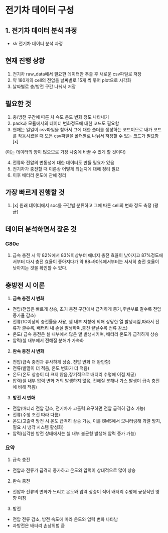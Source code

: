 # 전기차 데이터 구성
## 1. 전기차 데이터 분석 과정
- sk 전기차 데이터 분석 과정

## 현재 진행 상황
1. 전기차 raw_data에서 필요한 데이터만 추출 후 새로운 csv파일로 저장
2. 약 180개의 cell의 전압을 날짜별로 15개 씩 묶어 plot으로 시각화
3. 날짜별로 충/방전 구간 나눠서 저장

## 필요한 것
1. 충/방전 구간에 따른 차 속도 온도 변화 정도 나타내기
2. pack과 모듈에서의 데이터 변화정도에 대한 코드도 필요함
3. 현재는 일일이 csv파일을 찾아서 그에 대한 폴더를 생성하는 코드이므로 내가 코드를 작동시켰을 때 모든 csv파일을 폴더별로 나눠서 저장할 수 있는 코드가 필요함 [x]

 (이는 데이터의 양이 많으므로 가장 나중에 바꿀 수 있게 할 것이다)

4. 전류와 전압의 변동성에 대한 데이터도 만들 필요가 있음
5. 전기차가 충전할 때 이론상 어떻게 되는지에 대해 정리 필요
6. 이후 배터리 온도에 관해 정리

## 가장 빠르게 진행할 것
1. [x] 원래 데이터에서 soc를 구간별 분류하고 그에 따른 cell의 변화 정도 측정 (평균)
## 데이터 분석하면서 찾은 것
### G80e
1. 급속 충전 시 약 82%에서 83%이상부터 에너지 충전 효율이 낮아지고 87%정도에서부터 다시 충전 효율이 좋아지다가 약 88~90%에서부터는 서서히 충전 효율이 낮아지는 것을 확인할 수 있다.

## 충방전 시 이론
1. **금속 충전 시 변화**
- 전압(전압은 빠르게 상승, 초기 충전 구간에서 급격하게 증가,후반부로 갈수록 전압 증가율 감소)
- 전류(1C이상의 충전률을 사용, 셀 내부 저항에 의해 상당한 열 발생시킴,따라서 전류가 클수록, 배터리 내 손실 발생하며,충전 끝날수록 전류 감소)
- 온도( 급속 충전은 셀 내부에서 많은 열 발생시키며, 배터리 온도가 급격하게 상승
- 압력(셀 내부에서 전해질 분해가 가속화
2. **완속 충전 시 변화**
- 전압(급속 충전과 유사하게 상승, 전압 변화 더 완만함)
- 전류(발열이 더 적음, 온도 변화가 더 적음)
- 온도(온도 상승이 더 크지 않음,장기적으로 배터리 수명에 이점 제공)
- 압력(셀 내부 압력 변화 거의 발생하지 않음, 전해질 분해나 가스 발생이 급속 충전에 비해 적음)
3. **방전 시 변화**
- 전압(배터리 전압 감소, 전기차가 고출력 요구하면 전압 급격히 감소 가능)
- 전류(주행 조건 따라 다름)
- 온도(고출력 방전 시 온도 급격히 상승 가능, 이를 BMS에서 모니터링해 과열 방지, 필요 시 냉각 시스템 활성화)
- 압력(심각한 방전 상태에서는 셀 내부 불균형 발생해 압력 증가 가능)

### 요약
1. 급속 충전
- 전압과 전류가 급격히 증가하고 온도와 압력이 상대적으로 많이 상승
2. 완속 충전
- 전압과 전류의 변화가 느리고 온도와 압력 상승이 적어 배터리 수명에 긍정적인 영향 미침
3. 방전
- 전압 전류 감소, 방전 속도에 따라 온도와 압력 변화 나타남
- 과방전은 배터리 손상위험 큼
